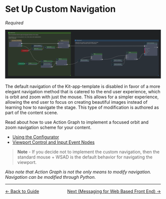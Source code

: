 # Set Up Custom Navigation

*Required*

<img src="../images/customNav.png" width="900">

The default navigation of the Kit-app-template is disabled in favor of a more elegant navigation method that is catered to the end user experience, which is orbit and zoom with just the mouse. This allows for a simpler experience, allowing the end user to focus on creating beautiful images instead of learning how to navigate the stage. This type of modification is authored as part of the content scene.

Read about how to use Action Graph to implement a focused orbit and zoom navigation scheme for your content. 

* [Using the Configurator](https://docs.omniverse.nvidia.com/auto-config/latest/build-config-functions/using-the-configurator.html)   
* [Viewport Control and Input Event Nodes](https://docs.omniverse.nvidia.com/auto-config/latest/build-config-functions/viewport-control.html)

 > **Note** \- If you decide not to implement the custom navigation, then the standard mouse \+ WSAD is the default behavior for navigating the viewport.

*Also note that Action Graph is not the only means to modify navigation. Navigation can be modified through Python.*

----
<span style="float:left;">[&larr; Back to Guide](../README.md)</span>                     <span style="float: right;">[Next (Messaging for Web Based Front End) &rarr;](./messaging_web.md)</span>